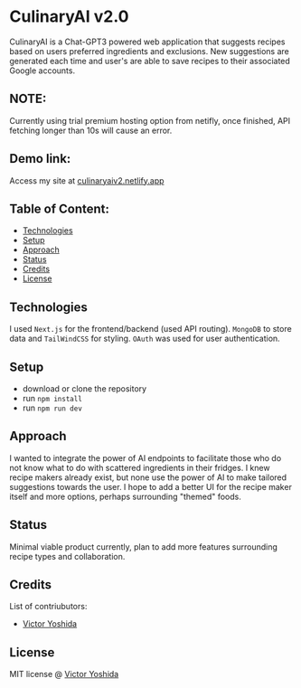 # CulinaryAI v2.0
CulinaryAI is a Chat-GPT3 powered web application that suggests recipes based on users preferred ingredients and exclusions. New suggestions are generated each time and user's are able to save recipes to their associated Google accounts.

## NOTE:
Currently using trial premium hosting option from netifly, once finished, API fetching longer than 10s will cause an error.

## Demo link:
Access my site at [culinaryaiv2.netlify.app](https://culinaryaiv2.netlify.app/)

## Table of Content:

- [Technologies](#technologies)
- [Setup](#setup)
- [Approach](#approach)
- [Status](#status)
- [Credits](#credits)
- [License](#license)

## Technologies
I used `Next.js` for the frontend/backend (used API routing). `MongoDB` to store data and `TailWindCSS` for styling. `OAuth` was used for user authentication.

## Setup
- download or clone the repository
- run `npm install`
- run `npm run dev`

## Approach
I wanted to integrate the power of AI endpoints to facilitate those who do not know what to do with scattered ingredients in their fridges. I knew recipe makers already exist, but none use the power of AI to make 
tailored suggestions towards the user. I hope to add a better UI for the recipe maker itself and more options, perhaps surrounding "themed" foods.

## Status
Minimal viable product currently, plan to add more features surrounding recipe types and collaboration.

## Credits
List of contriubutors:
- [Victor Yoshida](victoryoshida.com)

## License

MIT license @ [Victor Yoshida](victoryoshida.com)
